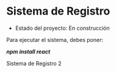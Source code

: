 <h1>Sistema de Registro</h1>

- Estado del proyecto: En construcción

Para ejecutar el sistema, debes poner:

***npm install react***

Sistema de Registro 2
